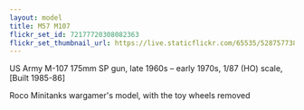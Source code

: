 ```yaml
---
layout: model
title: M57 M107
flickr_set_id: 72177720308082363
flickr_set_thumbnail_url: https://live.staticflickr.com/65535/52875773866_e02207d6b2_m.jpg
---
```


US Army M-107 175mm SP gun, late 1960s – early 1970s, 1/87 (HO) scale,
[Built 1985-86]

Roco Minitanks wargamer&#39;s model, with the toy wheels removed


